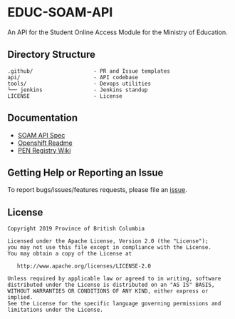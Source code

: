 # EDUC-SOAM-API
An API for the Student Online Access Module for the Ministry of Education.

## Directory Structure

    .github/                   - PR and Issue templates
    api/                       - API codebase
    tools/                     - Devops utilities
    └── jenkins                - Jenkins standup
    LICENSE                    - License

## Documentation

* [SOAM API Spec](https://soamapi.docs.apiary.io/#)
* [Openshift Readme](tools/README.md)
* [PEN Registry Wiki](https://github.com/bcgov/EDUC-INFRA-COMMON/wiki)

## Getting Help or Reporting an Issue

To report bugs/issues/features requests, please file an [issue](https://github.com/bcgov/EDUC-SOAM-API/issues).

## License

    Copyright 2019 Province of British Columbia

    Licensed under the Apache License, Version 2.0 (the "License");
    you may not use this file except in compliance with the License.
    You may obtain a copy of the License at

       http://www.apache.org/licenses/LICENSE-2.0

    Unless required by applicable law or agreed to in writing, software
    distributed under the License is distributed on an "AS IS" BASIS,
    WITHOUT WARRANTIES OR CONDITIONS OF ANY KIND, either express or implied.
    See the License for the specific language governing permissions and
    limitations under the License.

